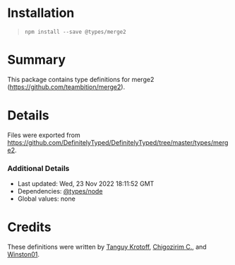 # Installation
> `npm install --save @types/merge2`

# Summary
This package contains type definitions for merge2 (https://github.com/teambition/merge2).

# Details
Files were exported from https://github.com/DefinitelyTyped/DefinitelyTyped/tree/master/types/merge2.

### Additional Details
 * Last updated: Wed, 23 Nov 2022 18:11:52 GMT
 * Dependencies: [@types/node](https://npmjs.com/package/@types/node)
 * Global values: none

# Credits
These definitions were written by [Tanguy Krotoff](https://github.com/tkrotoff), [Chigozirim C.](https://github.com/smac89), and [Winston01](https://github.com/winston01).
